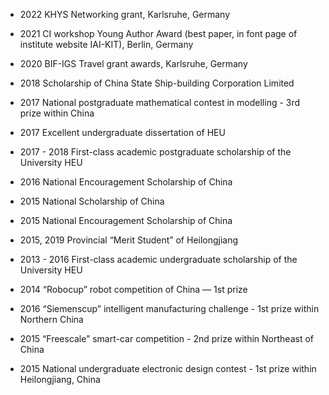 - 2022 KHYS Networking grant, Karlsruhe, Germany

- 2021 CI workshop Young Author Award (best paper, in font page of institute website IAI-KIT), Berlin, Germany
  
- 2020 BIF-IGS Travel grant awards, Karlsruhe, Germany

- 2018 Scholarship of China State Ship-building Corporation Limited 

- 2017 National postgraduate mathematical contest in modelling  - 3rd prize within China

- 2017 Excellent undergraduate dissertation of HEU
  
- 2017 - 2018 First-class academic postgraduate scholarship of the University HEU

- 2016 National Encouragement Scholarship of China
  
- 2015 National Scholarship of China

- 2015 National Encouragement Scholarship of China 

- 2015, 2019 Provincial “Merit Student” of Heilongjiang

- 2013 - 2016 First-class academic undergraduate scholarship of the University HEU

- 2014 “Robocup” robot competition of China — 1st prize 

- 2016 “Siemenscup” intelligent manufacturing challenge - 1st prize within Northern China 

- 2015 “Freescale” smart-car competition  - 2nd prize within Northeast of China 

- 2015 National undergraduate electronic design contest  - 1st prize within Heilongjiang, China
